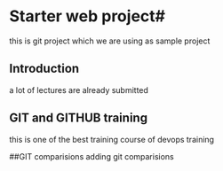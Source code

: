# Starter web project#
this is git project which we are using as sample project


## Introduction
a lot of lectures are already submitted


## GIT and GITHUB training
this is one of the best training course of devops training

##GIT comparisions
adding git comparisions


